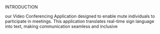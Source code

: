 INTRODUCTION







our Video Conferencing Application designed to enable mute individuals to participate in meetings. This application translates real-time sign language into text, making communication seamless and inclusive
